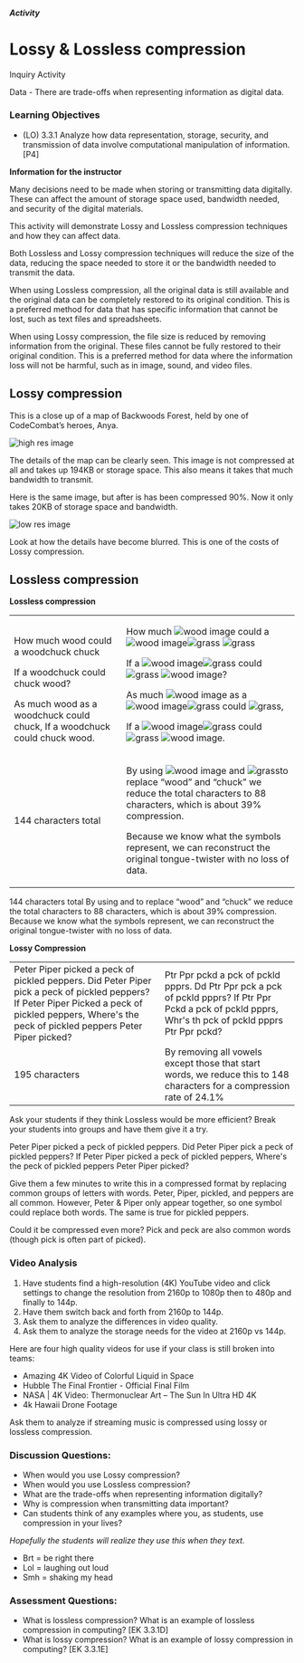 ##### Activity
# Lossy & Lossless compression
Inquiry Activity

Data - There are trade-offs when representing information as digital data.	

### Learning Objectives
- (LO) 3.3.1 Analyze how data representation, storage, security, and transmission of data involve computational manipulation of information. [P4]

**Information for the instructor**

Many decisions need to be made when storing or transmitting data digitally. These can affect the amount of storage space used, bandwidth needed, and security of the digital materials.

This activity will demonstrate Lossy and Lossless compression techniques and how they can affect data. 

Both Lossless and Lossy compression techniques will reduce the size of the data, reducing the space needed to store it or the bandwidth needed to transmit the data.

When using Lossless compression, all the original data is still available and the original data can be completely restored to its original condition. This is a preferred method for data that has specific information that cannot be lost, such as text files and spreadsheets.

When using Lossy compression, the file size is reduced by removing information from the original. These files cannot be fully restored to their original condition. This is a preferred method for data where the information loss will not be harmful, such as in image, sound, and video files.

## Lossy compression

This is a close up of a map of Backwoods Forest, held by one of CodeCombat’s heroes, Anya.

<img alt="high res image" src="/images/pages/teachers/resources/markdown/compression-high-res.jpg" class="res-image" />

The details of the map can be clearly seen.  This image is not compressed at all and takes up  194KB or storage space. This also means it takes that much bandwidth to transmit.

Here is the same image, but after is has been compressed 90%. Now it only takes 20KB of storage space and bandwidth.

<img alt="low res image" src="/images/pages/teachers/resources/markdown/compression-low-res.jpg" class="res-image" />

Look at how the details have become blurred. This is one of the costs of Lossy compression. 




## Lossless compression

**Lossless compression**

<table class="woodchuck">

<tbody>

<tr>

<td>

<span>How much wood could a woodchuck chuck  
</span>

<span>If a woodchuck could chuck wood?</span>

<span>  
As much wood as a woodchuck could chuck,</span>

<span>  
If a woodchuck could chuck wood.</span>

</td>

<td>

<span>How much</span> <img alt="wood image" src="/images/pages/teachers/resources/markdown/compression-wood-x.png" class="wood" /><span> could a</span> <img alt="wood image" src="/images/pages/teachers/resources/markdown/compression-wood-x.png" class="wood" /><img alt="grass" src="/images/pages/teachers/resources/markdown/compression-grass.png" class="grass" /><span> </span><img alt="grass" src="/images/pages/teachers/resources/markdown/compression-grass.png" class="grass" /><span> </span>

<span>If a</span> <img alt="wood image" src="/images/pages/teachers/resources/markdown/compression-wood-x.png" class="wood" /><img alt="grass" src="/images/pages/teachers/resources/markdown/compression-grass.png" class="grass" /><span> could</span> <img alt="grass" src="/images/pages/teachers/resources/markdown/compression-grass.png" class="grass" /><span> </span><img alt="wood image" src="/images/pages/teachers/resources/markdown/compression-wood-x.png" class="wood" /><span>?</span>

<span>As much</span> <img alt="wood image" src="/images/pages/teachers/resources/markdown/compression-wood-x.png" class="wood" /><span> as a</span> <img alt="wood image" src="/images/pages/teachers/resources/markdown/compression-wood-x.png" class="wood" /><img alt="grass" src="/images/pages/teachers/resources/markdown/compression-grass.png" class="grass" /><span> could</span> <img alt="grass" src="/images/pages/teachers/resources/markdown/compression-grass.png" class="grass" /><span>,</span>

<span>If a</span> <img alt="wood image" src="/images/pages/teachers/resources/markdown/compression-wood-x.png" class="wood" /><img alt="grass" src="/images/pages/teachers/resources/markdown/compression-grass.png" class="grass" /><span> could</span> <img alt="grass" src="/images/pages/teachers/resources/markdown/compression-grass.png" class="grass" /><span> </span><img alt="wood image" src="/images/pages/teachers/resources/markdown/compression-wood-x.png" class="wood" /><span>.</span>

<span></span>

</td>

</tr>

<tr>

<td>

<span>144 characters total</span>

</td>

<td>

<span>By using</span> <img alt="wood image" src="/images/pages/teachers/resources/markdown/compression-wood-x.png" class="wood" /><span> and</span> <img alt="grass" src="/images/pages/teachers/resources/markdown/compression-grass.png" class="grass" /><span>to replace “wood” and “chuck” we reduce the total characters to 88 characters, which is about 39% compression.</span>

<span>Because we know what the symbols represent, we can reconstruct the original tongue-twister with no loss of data.</span>

</td>

</tr>

</tbody>

</table>

144 characters total
By using  and to replace “wood” and “chuck” we reduce the total characters to 88 characters, which is about 39% compression.
Because we know what the symbols represent, we can reconstruct the original tongue-twister with no loss of data.

**Lossy Compression**

<table class="peter-piper">

<tbody>

<tr>

<td><span>Peter Piper picked a peck of pickled peppers.</span> <span>Did Peter Piper pick a peck of pickled peppers?</span> <span>If Peter Piper Picked a peck of pickled peppers,</span> <span>Where's the peck of pickled peppers Peter Piper picked?</span><span></span><span></span></td>

<td><span>Ptr Ppr pckd a pck of pckld ppprs.</span> <span>Dd Ptr Ppr pck a pck of pckld ppprs?</span> <span>If Ptr Ppr Pckd a pck of pckld ppprs,</span> <span>Whr's th pck of pckld ppprs Ptr Ppr pckd?</span></td>

</tr>

<tr>

<td><span>195 characters</span></td>

<td><span>By removing all vowels except those that start words, we reduce this to 148 characters for a compression rate of 24.1%</span></td>

</tr>

</tbody>

</table>
Ask your students if they think Lossless would be more efficient? 
Break your students into groups and have them give it a try.

Peter Piper picked a peck of pickled peppers.
Did Peter Piper pick a peck of pickled peppers?
If Peter Piper picked a peck of pickled peppers,
Where's the peck of pickled peppers Peter Piper picked?

Give them a few minutes to write this in a compressed format by replacing common groups of letters with words. 
Peter, Piper, pickled, and peppers are all common.
However, Peter & Piper only appear together, so one symbol could replace both words.
The same is true for pickled peppers.

Could it be compressed even more? Pick and peck are also common words (though pick is often part of picked). 


### Video Analysis 
1. Have students find a high-resolution (4K) YouTube video and click settings to change the resolution from 2160p to 1080p then to 480p and finally to 144p. 
2. Have them switch back and forth from 2160p to 144p.
3. Ask them to analyze the differences in video quality. 
4. Ask them to analyze the storage needs for the video at 2160p vs 144p.

Here are four high quality videos for use if your class is still broken into teams:
- Amazing 4K Video of Colorful Liquid in Space
- Hubble The Final Frontier - Official Final Film
- NASA | 4K Video: Thermonuclear Art – The Sun In Ultra HD 4K
- 4k Hawaii Drone Footage

Ask them to analyze if streaming music is compressed using lossy or lossless compression.


### Discussion Questions:
- When would you use Lossy compression?
- When would you use Lossless compression?
- What are the trade-offs when representing information digitally?
- Why is compression when transmitting data important? 
- Can students think of any examples where you, as students, use compression in your lives?

*Hopefully the students will realize they use this when they text.*
- Brt = be right there
- Lol = laughing out loud
- Smh = shaking my head

### Assessment Questions:
- What is lossless compression? What is an example of lossless compression in computing? [EK 3.3.1D]
- What is lossy compression? What is an example of lossy compression in computing? [EK 3.3.1E]
